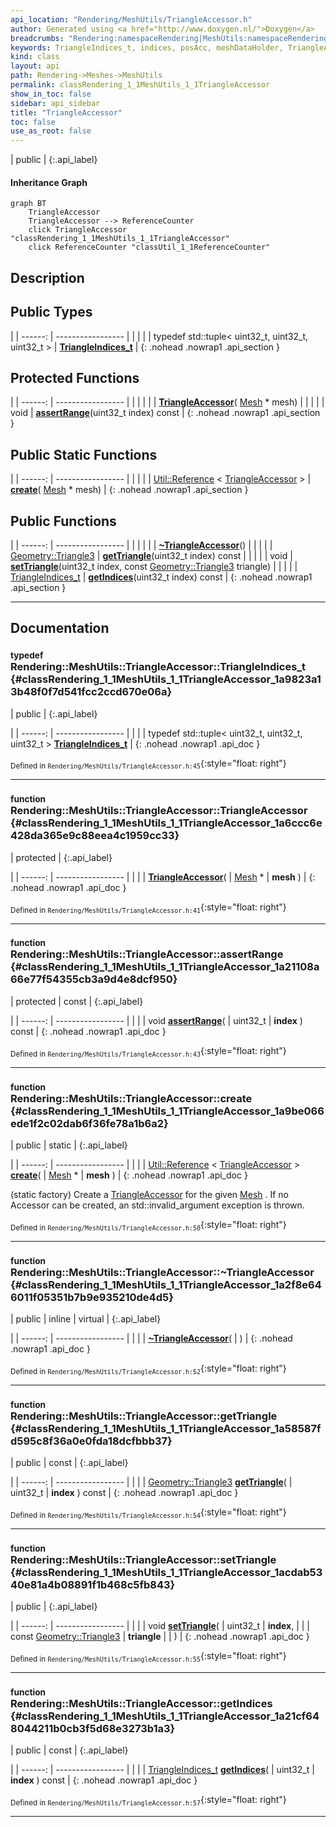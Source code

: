 ```yaml
---
api_location: "Rendering/MeshUtils/TriangleAccessor.h"
author: Generated using <a href="http://www.doxygen.nl/">Doxygen</a>
breadcrumbs: "Rendering:namespaceRendering|MeshUtils:namespaceRendering_1_1MeshUtils"
keywords: TriangleIndices_t, indices, posAcc, meshDataHolder, TriangleAccessor, assertRange, create, ~TriangleAccessor, getTriangle, setTriangle, getIndices
kind: class
layout: api
path: Rendering->Meshes->MeshUtils
permalink: classRendering_1_1MeshUtils_1_1TriangleAccessor
show_in_toc: false
sidebar: api_sidebar
title: "TriangleAccessor"
toc: false
use_as_root: false
---
```


| public |
{:.api_label}

#### Inheritance Graph

```mermaid
graph BT
	TriangleAccessor
	TriangleAccessor --> ReferenceCounter
	click TriangleAccessor "classRendering_1_1MeshUtils_1_1TriangleAccessor"
	click ReferenceCounter "classUtil_1_1ReferenceCounter"
```

## Description





## Public Types

|
| ------: | ----------------- |
|  | |
| typedef std::tuple< uint32_t, uint32_t, uint32_t > | **[TriangleIndices_t](#classRendering_1_1MeshUtils_1_1TriangleAccessor_1a9823a13b48f0f7d541fcc2ccd670e06a)**  |
{: .nohead .nowrap1 .api_section }


## Protected Functions

|
| ------: | ----------------- |
|  | |
|  | **[TriangleAccessor](#classRendering_1_1MeshUtils_1_1TriangleAccessor_1a6ccc6e428da365e9c88eea4c1959cc33)**( [Mesh](classRendering_1_1Mesh) * mesh) |
|  | |
| void | **[assertRange](#classRendering_1_1MeshUtils_1_1TriangleAccessor_1a21108a66e77f54355cb3a9d4e8dcf950)**(uint32_t index) const |
{: .nohead .nowrap1 .api_section }


## Public Static Functions

|
| ------: | ----------------- |
|  | |
| [Util::Reference](classUtil_1_1Reference) < [TriangleAccessor](classRendering_1_1MeshUtils_1_1TriangleAccessor) > | **[create](#classRendering_1_1MeshUtils_1_1TriangleAccessor_1a9be066ede1f2c02dab6f36fe78a1b6a2)**( [Mesh](classRendering_1_1Mesh) * mesh) |
{: .nohead .nowrap1 .api_section }


## Public Functions

|
| ------: | ----------------- |
|  | |
|  | **[~TriangleAccessor](#classRendering_1_1MeshUtils_1_1TriangleAccessor_1a2f8e646011f05351b7b9e935210de4d5)**() |
|  | |
| [Geometry::Triangle3](namespaceGeometry#namespaceGeometry_1ab67ce21ef42d50e94619a718512215d8) | **[getTriangle](#classRendering_1_1MeshUtils_1_1TriangleAccessor_1a58587fd595c8f36a0e0fda18dcfbbb37)**(uint32_t index) const |
|  | |
| void | **[setTriangle](#classRendering_1_1MeshUtils_1_1TriangleAccessor_1acdab5340e81a4b08891f1b468c5fb843)**(uint32_t index, const [Geometry::Triangle3](namespaceGeometry#namespaceGeometry_1ab67ce21ef42d50e94619a718512215d8)  triangle) |
|  | |
| [TriangleIndices_t](classRendering_1_1MeshUtils_1_1TriangleAccessor#classRendering_1_1MeshUtils_1_1TriangleAccessor_1a9823a13b48f0f7d541fcc2ccd670e06a) | **[getIndices](#classRendering_1_1MeshUtils_1_1TriangleAccessor_1a21cf648044211b0cb3f5d68e3273b1a3)**(uint32_t index) const |
{: .nohead .nowrap1 .api_section }


-------------------------------------------------------------------

## Documentation

### <small>typedef</small><br/> Rendering::MeshUtils::TriangleAccessor::TriangleIndices_t {#classRendering_1_1MeshUtils_1_1TriangleAccessor_1a9823a13b48f0f7d541fcc2ccd670e06a}

| public |
{:.api_label}

|
| ------: | ----------------- |
|  |
| typedef std::tuple< uint32_t, uint32_t, uint32_t > **[TriangleIndices_t](#classRendering_1_1MeshUtils_1_1TriangleAccessor_1a9823a13b48f0f7d541fcc2ccd670e06a)**  |
{: .nohead .nowrap1 .api_doc }





<sub>Defined in `Rendering/MeshUtils/TriangleAccessor.h:45`</sub>{:style="float: right"}

-------------------------------------------------------------------

### <small>function</small><br/> Rendering::MeshUtils::TriangleAccessor::TriangleAccessor {#classRendering_1_1MeshUtils_1_1TriangleAccessor_1a6ccc6e428da365e9c88eea4c1959cc33}

| protected |
{:.api_label}

|
| ------: | ----------------- |
|  |
|  **[TriangleAccessor](#classRendering_1_1MeshUtils_1_1TriangleAccessor_1a6ccc6e428da365e9c88eea4c1959cc33)**( |  [Mesh](classRendering_1_1Mesh) * | **mesh** ) |
{: .nohead .nowrap1 .api_doc }





<sub>Defined in `Rendering/MeshUtils/TriangleAccessor.h:41`</sub>{:style="float: right"}

-------------------------------------------------------------------

### <small>function</small><br/> Rendering::MeshUtils::TriangleAccessor::assertRange {#classRendering_1_1MeshUtils_1_1TriangleAccessor_1a21108a66e77f54355cb3a9d4e8dcf950}

| protected | const |
{:.api_label}

|
| ------: | ----------------- |
|  |
| void **[assertRange](#classRendering_1_1MeshUtils_1_1TriangleAccessor_1a21108a66e77f54355cb3a9d4e8dcf950)**( | uint32_t | **index** ) const |
{: .nohead .nowrap1 .api_doc }





<sub>Defined in `Rendering/MeshUtils/TriangleAccessor.h:43`</sub>{:style="float: right"}

-------------------------------------------------------------------

### <small>function</small><br/> Rendering::MeshUtils::TriangleAccessor::create {#classRendering_1_1MeshUtils_1_1TriangleAccessor_1a9be066ede1f2c02dab6f36fe78a1b6a2}

| public | static |
{:.api_label}

|
| ------: | ----------------- |
|  |
| [Util::Reference](classUtil_1_1Reference) < [TriangleAccessor](classRendering_1_1MeshUtils_1_1TriangleAccessor) > **[create](#classRendering_1_1MeshUtils_1_1TriangleAccessor_1a9be066ede1f2c02dab6f36fe78a1b6a2)**( |  [Mesh](classRendering_1_1Mesh) * | **mesh** ) |
{: .nohead .nowrap1 .api_doc }



(static factory) Create a [TriangleAccessor](classRendering_1_1MeshUtils_1_1TriangleAccessor) for the given [Mesh](classRendering_1_1Mesh) . If no Accessor can be created, an std::invalid_argument exception is thrown.



<sub>Defined in `Rendering/MeshUtils/TriangleAccessor.h:50`</sub>{:style="float: right"}

-------------------------------------------------------------------

### <small>function</small><br/> Rendering::MeshUtils::TriangleAccessor::~TriangleAccessor {#classRendering_1_1MeshUtils_1_1TriangleAccessor_1a2f8e646011f05351b7b9e935210de4d5}

| public | inline | virtual |
{:.api_label}

|
| ------: | ----------------- |
|  |
|  **[~TriangleAccessor](#classRendering_1_1MeshUtils_1_1TriangleAccessor_1a2f8e646011f05351b7b9e935210de4d5)**( |  ) |
{: .nohead .nowrap1 .api_doc }





<sub>Defined in `Rendering/MeshUtils/TriangleAccessor.h:52`</sub>{:style="float: right"}

-------------------------------------------------------------------

### <small>function</small><br/> Rendering::MeshUtils::TriangleAccessor::getTriangle {#classRendering_1_1MeshUtils_1_1TriangleAccessor_1a58587fd595c8f36a0e0fda18dcfbbb37}

| public | const |
{:.api_label}

|
| ------: | ----------------- |
|  |
| [Geometry::Triangle3](namespaceGeometry#namespaceGeometry_1ab67ce21ef42d50e94619a718512215d8) **[getTriangle](#classRendering_1_1MeshUtils_1_1TriangleAccessor_1a58587fd595c8f36a0e0fda18dcfbbb37)**( | uint32_t | **index** ) const |
{: .nohead .nowrap1 .api_doc }





<sub>Defined in `Rendering/MeshUtils/TriangleAccessor.h:54`</sub>{:style="float: right"}

-------------------------------------------------------------------

### <small>function</small><br/> Rendering::MeshUtils::TriangleAccessor::setTriangle {#classRendering_1_1MeshUtils_1_1TriangleAccessor_1acdab5340e81a4b08891f1b468c5fb843}

| public |
{:.api_label}

|
| ------: | ----------------- |
|  |
| void **[setTriangle](#classRendering_1_1MeshUtils_1_1TriangleAccessor_1acdab5340e81a4b08891f1b468c5fb843)**( | uint32_t | **index**, |
| | const [Geometry::Triangle3](namespaceGeometry#namespaceGeometry_1ab67ce21ef42d50e94619a718512215d8)  | **triangle** |
|   ) |
{: .nohead .nowrap1 .api_doc }





<sub>Defined in `Rendering/MeshUtils/TriangleAccessor.h:55`</sub>{:style="float: right"}

-------------------------------------------------------------------

### <small>function</small><br/> Rendering::MeshUtils::TriangleAccessor::getIndices {#classRendering_1_1MeshUtils_1_1TriangleAccessor_1a21cf648044211b0cb3f5d68e3273b1a3}

| public | const |
{:.api_label}

|
| ------: | ----------------- |
|  |
| [TriangleIndices_t](classRendering_1_1MeshUtils_1_1TriangleAccessor#classRendering_1_1MeshUtils_1_1TriangleAccessor_1a9823a13b48f0f7d541fcc2ccd670e06a) **[getIndices](#classRendering_1_1MeshUtils_1_1TriangleAccessor_1a21cf648044211b0cb3f5d68e3273b1a3)**( | uint32_t | **index** ) const |
{: .nohead .nowrap1 .api_doc }





<sub>Defined in `Rendering/MeshUtils/TriangleAccessor.h:57`</sub>{:style="float: right"}

-------------------------------------------------------------------

